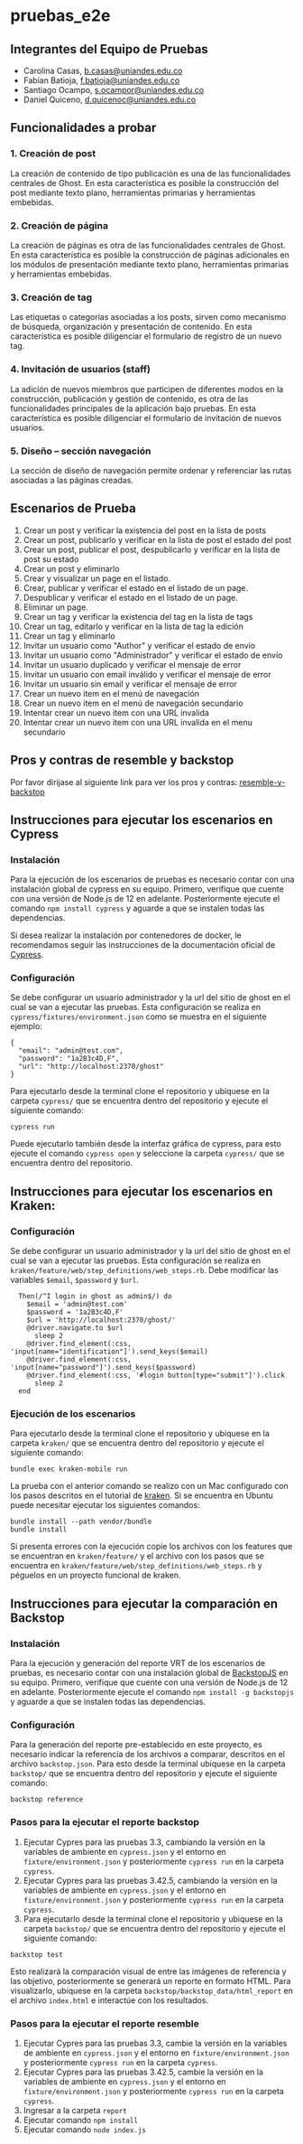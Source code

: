 # pruebas_e2e

## Integrantes del Equipo de Pruebas

- Carolina Casas, b.casas@uniandes.edu.co
- Fabian Batioja, f.batioja@uniandes.edu.co
- Santiago Ocampo, s.ocampor@uniandes.edu.co
- Daniel Quiceno, d.quicenoc@uniandes.edu.co

## Funcionalidades a probar

### 1. Creación de post

La creación de contenido de tipo publicación es una de las funcionalidades centrales de
Ghost. En esta característica es posible la construcción del post mediante texto plano,
herramientas primarias y herramientas embebidas.

### 2. Creación de página

La creación de páginas es otra de las funcionalidades centrales de Ghost. En esta
característica es posible la construcción de páginas adicionales en los módulos de
presentación mediante texto plano, herramientas primarias y herramientas embebidas.

### 3. Creación de tag

Las etiquetas o categorías asociadas a los posts, sirven como mecanismo de búsqueda,
organización y presentación de contenido. En esta característica es posible diligenciar el
formulario de registro de un nuevo tag.

### 4. Invitación de usuarios (staff)

La adición de nuevos miembros que participen de diferentes modos en la construcción,
publicación y gestión de contenido, es otra de las funcionalidades principales de la aplicación
bajo pruebas. En esta característica es posible diligenciar el formulario de invitación de nuevos
usuarios.

### 5. Diseño – sección navegación

La sección de diseño de navegación permite ordenar y referenciar las rutas asociadas a las
páginas creadas.

## Escenarios de Prueba

1. Crear un post y verificar la existencia del post en la lista de posts
2. Crear un post, publicarlo y verificar en la lista de post el estado del post
3. Crear un post, publicar el post, despublicarlo y verificar en la lista de post su estado
4. Crear un post y eliminarlo
5. Crear y visualizar un page en el listado.
6. Crear, publicar y verificar el estado en el listado de un page.
7. Despublicar y verificar el estado en el listado de un page.
8. Eliminar un page.
9. Crear un tag y verificar la existencia del tag en la lista de tags
10. Crear un tag, editarlo y verificar en la lista de tag la edición
11. Crear un tag y eliminarlo
12. Invitar un usuario como "Author" y verificar el estado de envío
13. Invitar un usuario como "Administrador" y verificar el estado de envío
14. Invitar un usuario duplicado y verificar el mensaje de error
15. Invitar un usuario con email inválido y verificar el mensaje de error
16. Invitar un usuario sin email y verificar el mensaje de error
17. Crear un nuevo item en el menú de navegación
18. Crear un nuevo item en el menú de navegación secundario
19. Intentar crear un nuevo item con una URL invalida
20. Intentar crear un nuevo item con una URL invalida en el menu secundario

## Pros y contras de resemble y backstop

Por favor dirijase al siguiente link para ver los pros y contras: [resemble-y-backstop](https://github.com/fbatioja/pruebas_e2e/wiki/Pros-y-contras-resemble-y-backstop)

## Instrucciones para ejecutar los escenarios en Cypress

### Instalación

Para la ejecución de los escenarios de pruebas es necesario contar con una instalación global de cypress en su equipo.
Primero, verifique que cuente con una versión de Node.js de 12 en adelante.
Posteriormente ejecute el comando `npm install cypress` y aguarde a que se instalen todas las dependencias.

Si desea realizar la instalación por contenedores de docker, le recomendamos seguir las instrucciones de la documentación oficial de [Cypress](https://docs.cypress.io/guides/getting-started/installing-cypress).

### Configuración

Se debe configurar un usuario administrador y la url del sitio de ghost en el cual se van a ejecutar las pruebas. Esta configuración se realiza en `cypress/fixtures/environment.json` como se muestra en el siguiente ejemplo:
```
{
  "email": "admin@test.com",
  "password": "1a2B3c4D,F",
  "url": "http://localhost:2370/ghost"
}
```

Para ejecutarlo desde la terminal clone el repositorio y ubiquese en la carpeta `cypress/` que se encuentra dentro del repositorio y ejecute el siguiente comando:
```
cypress run
```
Puede ejecutarlo también desde la interfaz gráfica de cypress, para esto ejecute el comando `cypress open` y seleccione la carpeta `cypress/` que se encuentra dentro del repositorio.

## Instrucciones para ejecutar los escenarios en Kraken:

### Configuración

Se debe configurar un usuario administrador y la url del sitio de ghost en el cual se van a ejecutar las pruebas. Esta configuración se realiza en `kraken/feature/web/step_definitions/web_steps.rb`. Debe modificar las variables `$email`, `$password` y `$url`.
```
  Then(/^I login in ghost as admin$/) do
    $email = 'admin@test.com'
    $password = '1a2B3c4D,F'
    $url = 'http://localhost:2370/ghost/'
    @driver.navigate.to $url
      sleep 2
    @driver.find_element(:css, 'input[name="identification"]').send_keys($email)
    @driver.find_element(:css, 'input[name="password"]').send_keys($password)
    @driver.find_element(:css, '#login button[type="submit"]').click
      sleep 2
  end
```

### Ejecución de los escenarios

Para ejecutarlo desde la terminal clone el repositorio y ubiquese en la carpeta `kraken/` que se encuentra dentro del repositorio y ejecute el siguiente comando:

```
bundle exec kraken-mobile run
```
La prueba con el anterior comando se realizo con un Mac configurado con los pasos descritos en el tutorial de [kraken](https://misovirtual.virtual.uniandes.edu.co/codelabs/kraken-testing-web/index.html#2). Si se encuentra en Ubuntu puede necesitar ejecutar los siguientes comandos:
```
bundle install --path vendor/bundle 
bundle install
```

Si presenta errores con la ejecución copie los archivos con los features que se encuentran en `kraken/feature/` y el archivo con los pasos que se encuentra en `kraken/feature/web/step_definitions/web_steps.rb` y péguelos en un proyecto funcional de kraken.


## Instrucciones para ejecutar la comparación en Backstop

### Instalación

Para la ejecución y generación del reporte VRT de los escenarios de pruebas, es necesario contar con una instalación global de [BackstopJS](http://garris.github.io/BackstopJS/) en su equipo.
Primero, verifique que cuente con una versión de Node.js de 12 en adelante.
Posteriormente ejecute el comando `npm install -g backstopjs` y aguarde a que se instalen todas las dependencias.


### Configuración

Para la generación del reporte pre-establecido en este proyecto, es necesario indicar la referencia de los archivos a comparar, descritos en el archivo `backstop.json`.
Para esto desde la terminal ubiquese en la carpeta `backstop/` que se encuentra dentro del repositorio y ejecute el siguiente comando:
```
backstop reference
```

### Pasos para la ejecutar el reporte backstop
1. Ejecutar Cypres para las pruebas 3.3, cambiando la versión en la variables de ambiente en `cypress.json` y el entorno en `fixture/environment.json` y posteriormente `cypress run` en la carpeta `cypress`.
2. Ejecutar Cypres para las pruebas 3.42.5, cambiando la versión en la variables de ambiente en `cypress.json` y el entorno en `fixture/environment.json` y posteriormente `cypress run` en la carpeta `cypress`.
3. Para ejecutarlo desde la terminal clone el repositorio y ubiquese en la carpeta `backstop/` que se encuentra dentro del repositorio y ejecute el siguiente comando:
```
backstop test
```
Esto realizará la comparación visual de entre las imágenes de referencia y las objetivo, posteriormente se generará un reporte en formato HTML.
Para visualizarlo, ubíquese en la carpeta `backstop/backstop_data/html_report` en el archivo `index.html` e interactúe con los resultados.


### Pasos para la ejecutar el reporte resemble
1. Ejecutar Cypres para las pruebas 3.3, cambie la versión en la variables de ambiente en `cypress.json` y el entorno en `fixture/environment.json` y posteriormente `cypress run` en la carpeta `cypress`.
2. Ejecutar Cypres para las pruebas 3.42.5, cambie la versión en la variables de ambiente en `cypress.json` y el entorno en `fixture/environment.json` y posteriormente `cypress run` en la carpeta `cypress`.
3. Ingresar a la carpeta `report`
4. Ejecutar comando `npm install`
5. Ejecutar comando `node index.js`
